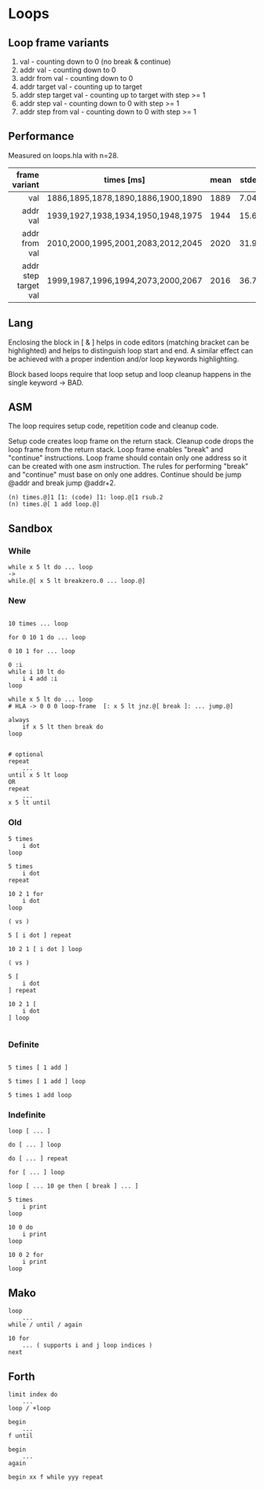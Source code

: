 
# Loops

## Loop frame variants

1. val                     - counting down to 0 (no break & continue)
2. addr  val               - counting down to 0
3. addr  from  val         - counting down to 0
4. addr  target val        - counting up to target
5. addr  step  target  val - counting up to target with step >= 1
6. addr  step  val         - counting down to 0 with step >= 1
7. addr  step  from  val   - counting down to 0 with step >= 1


## Performance

Measured on loops.hla with n=28.

| frame variant            | times [ms]                         | mean | stdev |
| -----------------------: | ---------------------------------- | ---- | ----- |
|                      val | 1886,1895,1878,1890,1886,1900,1890 | 1889 |  7.04 |
|                 addr val | 1939,1927,1938,1934,1950,1948,1975 | 1944 | 15.61 |
|            addr from val | 2010,2000,1995,2001,2083,2012,2045 | 2020 | 31.99 |
|  addr  step  target  val | 1999,1987,1996,1994,2073,2000,2067 | 2016 | 36.78 |

## Lang

Enclosing the block in [ & ] helps in code editors (matching bracket can be highlighted) and helps to distinguish loop start and end.
A similar effect can be achieved with a proper indention and/or loop keywords highlighting.

Block based loops require that loop setup and loop cleanup happens in the single keyword -> BAD.

## ASM

The loop requires setup code, repetition code and cleanup code.

Setup code creates loop frame on the return stack.
Cleanup code drops the loop frame from the return stack.
Loop frame enables "break" and "continue" instructions.
Loop frame should contain only one address so it can be created with one asm instruction.
The rules for performing "break" and "continue" must base on only one addres.
Continue should be jump @addr and break jump @addr+2.

```
(n) times.@]1 [1: (code) ]1: loop.@[1 rsub.2
(n) times.@[ 1 add loop.@]

```

## Sandbox

### While

```
while x 5 lt do ... loop
->
while.@[ x 5 lt breakzero.0 ... loop.@]

```

### New

```forth

10 times ... loop

for 0 10 1 do ... loop

0 10 1 for ... loop

0 :i
while i 10 lt do
    i 4 add :i
loop

while x 5 lt do ... loop
# HLA -> 0 0 0 loop-frame  [: x 5 lt jnz.@[ break ]: ... jump.@]

always
    if x 5 lt then break do
loop


# optional
repeat
    ...
until x 5 lt loop
OR 
repeat
    ...
x 5 lt until

```

### Old

```forth
5 times 
    i dot
loop

5 times 
    i dot
repeat

10 2 1 for
    i dot
loop

( vs )

5 [ i dot ] repeat

10 2 1 [ i dot ] loop

( vs )

5 [
    i dot
] repeat

10 2 1 [
    i dot
] loop


```


### Definite
```forth

5 times [ 1 add ]

5 times [ 1 add ] loop

5 times 1 add loop

```

### Indefinite
```forth
loop [ ... ]

do [ ... ] loop

do [ ... ] repeat

for [ ... ] loop

loop [ ... 10 ge then [ break ] ... ]

```

```forth
5 times
    i print
loop

10 0 do
    i print
loop

10 0 2 for
    i print
loop

```

## Mako
```forth
loop
    ...
while / until / again

10 for
    ... ( supports i and j loop indices )
next
```

## Forth
```forth
limit index do
    ...
loop / +loop

begin
    ...
f until

begin
    ...
again

begin xx f while yyy repeat
```
